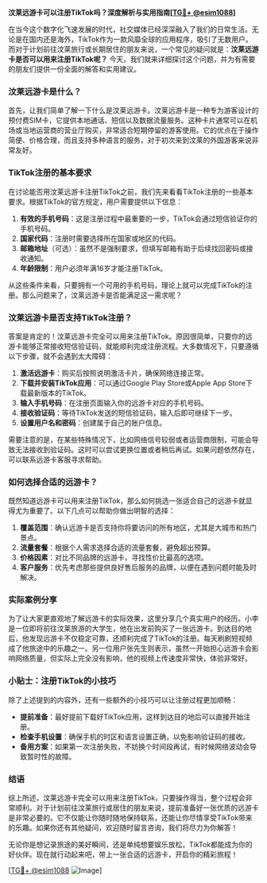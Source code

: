 **汶莱远游卡可以注册TikTok吗？深度解析与实用指南[[TG💪+ @esim1088](https://t.me/s/esim1088)]**

在当今这个数字化飞速发展的时代，社交媒体已经深深融入了我们的日常生活。无论是在国内还是海外，TikTok作为一款风靡全球的应用程序，吸引了无数用户。而对于计划前往汶莱旅行或长期居住的朋友来说，一个常见的疑问就是：**汶莱远游卡是否可以用来注册TikTok呢？** 今天，我们就来详细探讨这个问题，并为有需要的朋友们提供一份全面的解答和实用建议。

### 汶莱远游卡是什么？

首先，让我们简单了解一下什么是汶莱远游卡。汶莱远游卡是一种专为游客设计的预付费SIM卡，它提供本地通话、短信以及数据流量服务。这种卡片通常可以在机场或当地运营商的营业厅购买，非常适合短期停留的游客使用。它的优点在于操作简便、价格合理，而且支持多种语言的服务，对于初次来到汶莱的外国游客来说非常友好。

### TikTok注册的基本要求

在讨论能否用汶莱远游卡注册TikTok之前，我们先来看看TikTok注册的一些基本要求。根据TikTok的官方规定，用户需要提供以下信息：

1. **有效的手机号码**：这是注册过程中最重要的一步，TikTok会通过短信验证你的手机号码。
2. **国家代码**：注册时需要选择所在国家或地区的代码。
3. **邮箱地址**（可选）：虽然不是强制要求，但填写邮箱有助于后续找回密码或接收通知。
4. **年龄限制**：用户必须年满16岁才能注册TikTok。

从这些条件来看，只要拥有一个可用的手机号码，理论上就可以完成TikTok的注册。那么问题来了，汶莱远游卡是否能满足这一需求呢？

### 汶莱远游卡是否支持TikTok注册？

答案是肯定的！汶莱远游卡完全可以用来注册TikTok。原因很简单，只要你的远游卡能够正常接收短信验证码，就能顺利完成注册流程。大多数情况下，只要遵循以下步骤，就不会遇到太大障碍：

1. **激活远游卡**：购买后按照说明激活卡片，确保网络连接正常。
2. **下载并安装TikTok应用**：可以通过Google Play Store或Apple App Store下载最新版本的TikTok。
3. **输入手机号码**：在注册页面输入你的远游卡对应的手机号码。
4. **接收验证码**：等待TikTok发送的短信验证码，输入后即可继续下一步。
5. **设置用户名和密码**：创建属于自己的账户信息。

需要注意的是，在某些特殊情况下，比如网络信号较弱或者运营商限制，可能会导致无法接收到验证码。这时可以尝试更换位置或者稍后再试。如果问题依然存在，可以联系远游卡客服寻求帮助。

### 如何选择合适的远游卡？

既然知道远游卡可以用来注册TikTok，那么如何挑选一张适合自己的远游卡就显得尤为重要了。以下几点可以帮助你做出明智的选择：

1. **覆盖范围**：确认远游卡是否支持你将要访问的所有地区，尤其是大城市和热门景点。
2. **流量套餐**：根据个人需求选择合适的流量套餐，避免超出预算。
3. **价格因素**：对比不同品牌的远游卡，寻找性价比最高的选项。
4. **客户服务**：优先考虑那些提供良好售后服务的品牌，以便在遇到问题时能及时解决。

### 实际案例分享

为了让大家更直观地了解远游卡的实际效果，这里分享几个真实用户的经历。小李是一位即将前往汶莱旅游的大学生，他在出发前购买了一张远游卡。到达目的地后，他发现远游卡不仅稳定可靠，还顺利完成了TikTok的注册。每天刷刷短视频成了他旅途中的乐趣之一。另一位用户张先生则表示，虽然一开始担心远游卡会影响网络质量，但实际上完全没有影响，他的视频上传速度非常快，体验非常好。

### 小贴士：注册TikTok的小技巧

除了上述提到的内容外，还有一些额外的小技巧可以让注册过程更加顺畅：

- **提前准备**：最好提前下载好TikTok应用，这样到达目的地后可以直接开始注册。
- **检查手机设置**：确保手机的时区和语言设置正确，以免影响验证码的接收。
- **备用方案**：如果第一次注册失败，不妨换个时间段再试，有时候网络波动会导致暂时性的故障。

### 结语

综上所述，汶莱远游卡完全可以用来注册TikTok，只要操作得当，整个过程会非常顺利。对于计划前往汶莱旅行或居住的朋友来说，提前准备好一张优质的远游卡是非常必要的。它不仅能让你随时随地保持联系，还能让你尽情享受TikTok带来的乐趣。如果你还有其他疑问，欢迎随时留言咨询，我们将尽力为你解答！

无论你是想记录旅途的美好瞬间，还是单纯想要娱乐放松，TikTok都能成为你的好伙伴。现在就行动起来吧，带上一张合适的远游卡，开启你的精彩旅程！

[[TG💪+ @esim1088](https://t.me/s/esim1088) ![Image](https://i.postimg.cc/4NQfJmqS/Snipaste-2025-05-13-00-14-12.png)]